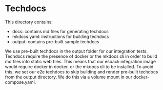 # Techdocs

This directory contains:
- docs: contains md files for generating techdocs
- mkdocs.yaml: instructions for building techdocs
- output: contains pre-built sample techdocs

We use pre-built techdocs in the output folder for our integration tests. Techdocs require the presence of docker or the mkdocs cli in order to build md files into static web files. This means that our esback:integration image would require docker in docker, or the mkdocs cli to be installed. To avoid this, we set our e2e techdocs to skip building and render pre-built techdocs from the output directory. We do this via a volume mount in our docker-compose.yaml.